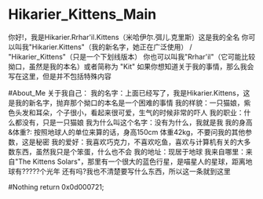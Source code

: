 # Hikarier_Kittens_Main
你好!，我是Hikarier.Rrhar'il.Kittens（米哈伊尔.弭儿.克里斯）这是我的全名
  你可以叫我"Hikarier.Kittens"（我的新名字，她正在广泛使用） / "Hikarier_Kittens"（只是一个下划线版本）
  你也可以叫我"Rrhar'il"（它可能比较拗口，虽然是我的本名）或者简称为 "Kit"
  如果你想知道关于我的事情，那么我会写在这里，但是并不包括特殊内容

#About_Me
关于我自己：
我的名字：上面已经写了，我是Hikarier.Kittens，这是我的新名字，抛弃那个拗口的本名是一个困难的事情
我的样貌：一只猫娘，紫色头发和耳朵，个子很小，看起来很可爱，生气的时候非常的吓人
我的职业：什么都没有，只是一只猫娘
我为什么叫这个名字：没有为什么，我就是我
我的身高&体重?: 按照地球人的单位来算的话，身高150cm 体重42kg，不要问我的其他参数，这是秘密
我的爱好：我喜欢巧克力，不喜欢吃鱼，喜欢与计算机有关的大多数东西，虽然我只是个笨蛋，什么也不会
我的地址：现居于地球
我来自哪里：来自"The Kittens Solars"，那里有一个很大的蓝色行星，是喵星人的星球，距离地球有?????个光年
还有吗?我也不清楚要写什么东西，所以这一条就到这里

#Nothing
return 0x0d000721;

